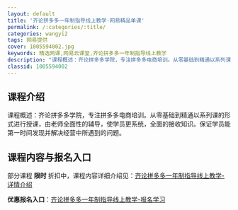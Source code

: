 ```yaml
---
layout: default
title: '齐论拼多多一年制指导线上教学-网易精品单课'
permalink: /:categories/:title/
categories: wangyi2
tags: 网易提供
cover: 1005594002.jpg
keywords: 精选网课,网易云课堂,齐论拼多多一年制指导线上教学
description: "课程概述：齐论拼多多学院，专注拼多多电商培训。从零基础到精通以系列课的形式进行授课，由老师全面性的辅导，使学员更系统，全面的接收知识。保证学员能第一时间发现并解决经营中所遇到的问题。齐论拼多"
classid: 1005594002
---
```


## 课程介绍

课程概述：齐论拼多多学院，专注拼多多电商培训。从零基础到精通以系列课的形式进行授课，由老师全面性的辅导，使学员更系统，全面的接收知识。保证学员能第一时间发现并解决经营中所遇到的问题。

## 课程内容与报名入口

部分课程 **限时** 折扣中，课程内容详细介绍见：[齐论拼多多一年制指导线上教学-详情介绍](https://study.163.com/course/introduction/1005594002.htm?share=1&shareId=1025206652&utm_campaign=share&utm_medium=iphoneShare&utm_source=&utm_u=1025206652)

**优惠报名入口**：[齐论拼多多一年制指导线上教学-报名学习](https://study.163.com/course/introduction/1005594002.htm?share=1&shareId=1025206652&utm_campaign=share&utm_medium=iphoneShare&utm_source=&utm_u=1025206652)

